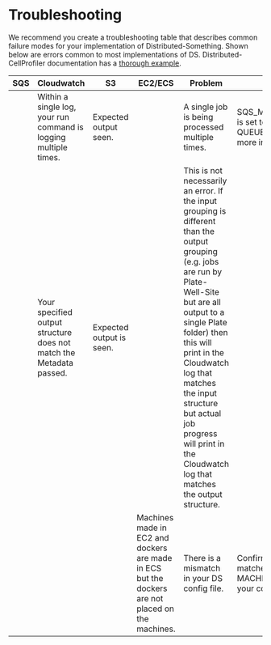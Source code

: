 # Troubleshooting

We recommend you create a troubleshooting table that describes common failure modes for your implementation of Distributed-Something.
Shown below are errors common to most implementations of DS.
Distributed-CellProfiler documentation has a [thorough example](https://github.com/CellProfiler/Distributed-CellProfiler/wiki/Troubleshooting).

| SQS  | Cloudwatch   |  S3 | EC2/ECS  | Problem  | Solution |
|---|---|---|---|---|---|
|   | Within a single log, your run command is logging multiple times. | Expected output seen. |   | A single job is being processed multiple times. | SQS_MESSAGE_VISIBILITY is set too short. See SQS-QUEUE-INFORMATION for more information. |
|   | Your specified output structure does not match the Metadata passed.  | Expected output is seen. |   | This is not necessarily an error. If the input grouping is different than the output grouping (e.g. jobs are run by Plate-Well-Site but are all output to a single Plate folder) then this will print in the Cloudwatch log that matches the input structure but actual job progress will print in the Cloudwatch log that matches the output structure. |   |
|   |   |   | Machines made in EC2 and dockers are made in ECS but the dockers are not placed on the machines. | There is a mismatch in your DS config file. |  Confirm that the MEMORY matches the MACHINE_TYPE  set in your config. |
